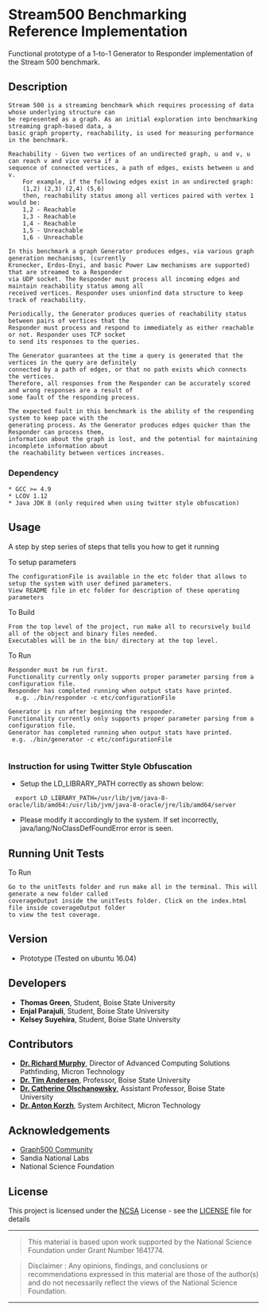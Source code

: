 # Stream500 Benchmarking Reference Implementation

Functional prototype of a 1-to-1 Generator to Responder implementation of the Stream 500 benchmark.

## Description

    Stream 500 is a streaming benchmark which requires processing of data whose underlying structure can 
    be represented as a graph. As an initial exploration into benchmarking streaming graph-based data, a 
    basic graph property, reachability, is used for measuring performance in the benchmark.

    Reachability - Given two vertices of an undirected graph, u and v, u can reach v and vice versa if a 
    sequence of connected vertices, a path of edges, exists between u and v.
        For example, if the following edges exist in an undirected graph:
		(1,2) (2,3) (2,4) (5,6)
	    then, reachability status among all vertices paired with vertex 1 would be:
		1,2 - Reachable
		1,3 - Reachable
		1,4 - Reachable
		1,5 - Unreachable
		1,6 - Unreachable

    In this benchmark a graph Generator produces edges, via various graph generation mechanisms, (currently 
    Kronecker, Erdos-Enyi, and basic Power Law mechanisms are supported) that are streamed to a Responder 
    via UDP socket. The Responder must process all incoming edges and maintain reachability status among all
    received vertices. Responder uses unionfind data structure to keep track of reachability.

    Periodically, the Generator produces queries of reachability status between pairs of vertices that the 
    Responder must process and respond to immediately as either reachable or not. Responder uses TCP socket 
    to send its responses to the queries.

    The Generator guarantees at the time a query is generated that the vertices in the query are definitely 
    connected by a path of edges, or that no path exists which connects the vertices.
    Therefore, all responses from the Responder can be accurately scored and wrong responses are a result of 
    some fault of the responding process.

    The expected fault in this benchmark is the ability of the responding system to keep pace with the 
    generating process. As the Generator produces edges quicker than the Responder can process them, 
    information about the graph is lost, and the potential for maintaining incomplete information about 
    the reachability between vertices increases.

### Dependency
```
* GCC >= 4.9
* LCOV 1.12
* Java JDK 8 (only required when using twitter style obfuscation)
```

## Usage

A step by step series of steps that tells you how to get it running

To setup parameters
```
The configurationFile is available in the etc folder that allows to setup the system with user defined parameters.
View README file in etc folder for description of these operating parameters
```
To Build
```
From the top level of the project, run make all to recursively build all of the object and binary files needed.
Executables will be in the bin/ directory at the top level.
```
To Run
```
Responder must be run first.
Functionality currently only supports proper parameter parsing from a configuration file. 
Responder has completed running when output stats have printed.
  e.g. ./bin/responder -c etc/configurationFile

Generator is run after beginning the responder.
Functionality currently only supports proper parameter parsing from a configuration file.
Generator has completed running when output stats have printed.
 e.g. ./bin/generator -c etc/configurationFile
 
```

### Instruction for using Twitter Style Obfuscation
* Setup the LD_LIBRARY_PATH correctly as shown below:
```
  export LD_LIBRARY_PATH=/usr/lib/jvm/java-8-oracle/lib/amd64:/usr/lib/jvm/java-8-oracle/jre/lib/amd64/server
  ```
* Please modify it accordingly to the system. If set incorrectly, java/lang/NoClassDefFoundError error is seen.

## Running Unit Tests
To Run
```
Go to the unitTests folder and run make all in the terminal. This will generate a new folder called 
coverageOutput inside the unitTests folder. Click on the index.html file inside coverageOutput folder
to view the test coverage.
```
## Version
* Prototype (Tested on ubuntu 16.04)

## Developers
* **Thomas Green**, Student, Boise State University 
* **Enjal Parajuli**, Student, Boise State University
* **Kelsey Suyehira**, Student, Boise State University
## Contributors
* [**Dr. Richard Murphy**](https://www.richardmurphy.net/), Director of Advanced Computing Solutions Pathfinding, Micron Technology 
* [**Dr. Tim Andersen**](https://coen.boisestate.edu/faculty-staff/tandersen/), Professor, Boise State University
* [**Dr. Catherine Olschanowsky**](https://coen.boisestate.edu/faculty-staff/catherineolschan/), Assistant Professor, Boise State University
* [**Dr. Anton Korzh**](https://www.linkedin.com/in/antonkorzh), System Architect, Micron Technology

## Acknowledgements
* [Graph500 Community](https://graph500.org/)
* Sandia National Labs
* National Science Foundation

## License
This project is licensed under the [NCSA](https://opensource.org/licenses/NCSA) License - see the [LICENSE](LICENSE) file for details

---
> This material is based upon work supported by the National Science Foundation under Grant Number 1641774.

> Disclaimer : Any opinions, findings, and conclusions or recommendations expressed in this material are those of the author(s) and do not necessarily reflect the views of the National Science Foundation.
---
